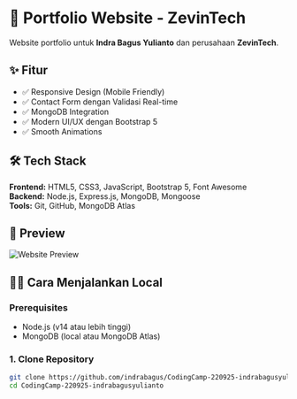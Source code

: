 # 🚀 Portfolio Website - ZevinTech

Website portfolio untuk **Indra Bagus Yulianto** dan perusahaan **ZevinTech**.

## ✨ Fitur
- ✅ Responsive Design (Mobile Friendly)
- ✅ Contact Form dengan Validasi Real-time
- ✅ MongoDB Integration
- ✅ Modern UI/UX dengan Bootstrap 5
- ✅ Smooth Animations

## 🛠 Tech Stack
**Frontend:** HTML5, CSS3, JavaScript, Bootstrap 5, Font Awesome  
**Backend:** Node.js, Express.js, MongoDB, Mongoose  
**Tools:** Git, GitHub, MongoDB Atlas

## 📸 Preview
![Website Preview](frontend/assets/images/preview.jpg)

## 🏃‍♂️ Cara Menjalankan Local

### Prerequisites
- Node.js (v14 atau lebih tinggi)
- MongoDB (local atau MongoDB Atlas)

### 1. Clone Repository
```bash
git clone https://github.com/indrabagus/CodingCamp-220925-indrabagusyulianto.git
cd CodingCamp-220925-indrabagusyulianto
